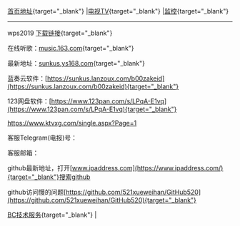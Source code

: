 [首页地址](https://sunkus.github.io){target="_blank"}  |[电视TV](https://sunkus.github.io/tv){target="_blank"}  |[监控](https://sunkus.github.io/jiankong){target="_blank"}  

----------
wps2019 [下载链接](http://pan.zzu.cc:99/d/Ali/WPS2019_Pro.exe){target="_blank"}

在线听歌：[music.163.com](https://music.163.com/#/discover/toplist?id=3778678){target="_blank"}

最新地址：[sunkus.ys168.com](http://sunkus.ys168.com){target="_blank"}

蓝奏云软件：[https://sunkus.lanzoux.com/b00zakeid](https://sunkus.lanzoux.com/b00zakeid){target="_blank"}

123网盘软件：[https://www.123pan.com/s/LPqA-E1vq](https://www.123pan.com/s/LPqA-E1vq){target="_blank"}

https://www.ktvxg.com/single.aspx?Page=1

客服Telegram(电报)号：

客服邮箱：

github最新地址，打开[www.ipaddress.com](https://www.ipaddress.com/){target="_blank"}搜索github

github访问慢的问题[https://github.com/521xueweihan/GitHub520](https://github.com/521xueweihan/GitHub520){target="_blank"}

[BC技术服务](http://www.ccho.cc/bc/){target="_blank"} |
